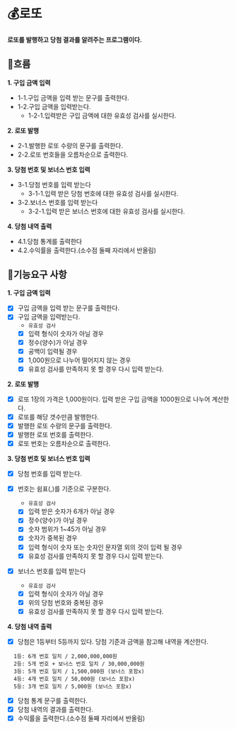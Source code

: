 # 💰로또

#### 로또를 발행하고 당첨 결과를 알려주는 프로그램이다.

## 🚩흐름

**1. 구입 금액 입력**

- 1-1.구입 금액을 입력 받는 문구를 출력한다.
- 1-2.구입 금액을 입력받는다.
  - 1-2-1.입력받은 구입 금액에 대한 유효성 검사를 실시한다.

**2. 로또 발행**

- 2-1.발행한 로또 수량의 문구를 출력한다.
- 2-2.로또 번호들을 오름차순으로 출력한다.

**3. 당첨 번호 및 보너스 번호 입력**

- 3-1.당첨 번호를 입력 받는다
  - 3-1-1.입력 받은 당첨 번호에 대한 유효성 검사를 실시한다.
- 3-2.보너스 번호를 입력 받는다
  - 3-2-1.입력 받은 보너스 번호에 대한 유효성 검사를 실시한다.

**4. 당첨 내역 출력**

- 4.1.당첨 통계를 출력한다
- 4.2.수익률을 출력한다.(소수점 둘째 자리에서 반올림)

## 📝기능요구 사항

**1. 구입 금액 입력**

- [x] 구입 금액을 입력 받는 문구를 출력한다.
- [x] 구입 금액을 입력받는다.
  - `유효성 검사`
  - [x] 입력 형식이 숫자가 아닐 경우
  - [x] 정수(양수)가 아닐 경우
  - [x] 공백이 입력될 경우
  - [x] 1,000원으로 나누어 떨어지지 않는 경우
  - [x] 유효성 검사를 만족하지 못 할 경우 다시 입력 받는다.

**2. 로또 발행**

- [x] 로또 1장의 가격은 1,000원이다. 입력 받은 구입 금액을 1000원으로 나누어 계산한다.
- [x] 로또를 해당 갯수만큼 발행한다.
- [x] 발행한 로또 수량의 문구를 출력한다.
- [x] 발행한 로또 번호를 출력한다.
- [x] 로또 번호는 오름차순으로 출력한다.

**3. 당첨 번호 및 보너스 번호 입력**

- [x] 당첨 번호를 입력 받는다.
- [x] 번호는 쉼표(,)를 기준으로 구분한다.

  - `유효성 검사`
  - [x] 입력 받은 숫자가 6개가 아닐 경우
  - [x] 정수(양수)가 아닐 경우
  - [x] 숫자 범위가 1~45가 아닐 경우
  - [x] 숫자가 중복된 경우
  - [x] 입력 형식이 숫자 또는 숫자인 문자열 외의 것이 입력 될 경우
  - [x] 유효성 검사를 만족하지 못 할 경우 다시 입력 받는다.

- [x] 보너스 번호를 입력 받는다
  - `유효성 검사`
  - [x] 입력 형식이 숫자가 아닐 경우
  - [x] 위의 당첨 번호와 중복된 경우
  - [x] 유효성 검사를 만족하지 못 할 경우 다시 입력 받는다.

**4. 당첨 내역 출력**

- [x] 당첨은 1등부터 5등까지 있다. 당첨 기준과 금액을 참고해 내역을 계산한다.

```
  1등: 6개 번호 일치 / 2,000,000,000원
  2등: 5개 번호 + 보너스 번호 일치 / 30,000,000원
  3등: 5개 번호 일치 / 1,500,000원 (보너스 포함x)
  4등: 4개 번호 일치 / 50,000원 (보너스 포함x)
  5등: 3개 번호 일치 / 5,000원 (보너스 포함x)
```

- [x] 당첨 통계 문구를 출력한다.
- [x] 당첨 내역의 결과를 출력한다.
- [x] 수익률을 출력한다.(소수점 둘째 자리에서 반올림)
